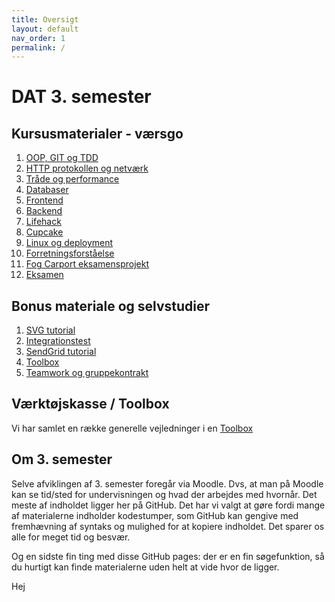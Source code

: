 ```yaml
---
title: Oversigt
layout: default
nav_order: 1
permalink: /
---
```


# DAT 3. semester

## Kursusmaterialer - værsgo

1. [OOP, GIT og TDD](./oop_git_tdd/README.md)
2. [HTTP protokollen og netværk](./http_network/README.md)
3. [Tråde og performance](./threads/README.md)
4. [Databaser](./databases/README.md)
5. [Frontend](./webstack/frontend/README.md)
6. [Backend](./webstack/backend/README.md)
7. [Lifehack](./projects/lifehack/README.md)
8. [Cupcake](./projects/cupcake/README.md)
9. [Linux og deployment](./linux_and_deployment/README.md)
10. [Forretningsforståelse](./business/README.md)
11. [Fog Carport eksamensprojekt](./projects/carport/README.md)
12. [Eksamen](./eksamen/README.md)

## Bonus materiale og selvstudier

1. [SVG tutorial](./projects/carport/svg/README.md)
2. [Integrationstest](./projects/carport/integrationstest/README.md)
3. [SendGrid tutorial](./projects/carport/sendgrid/README.md)
4. [Toolbox](./toolbox/README.md)
5. [Teamwork og gruppekontrakt](./teamwork/gruppekontrakt.docx)

## Værktøjskasse / Toolbox

Vi har samlet en række generelle vejledninger i en [Toolbox](./toolbox/README.md)

## Om 3. semester

Selve afviklingen af 3. semester foregår via Moodle. Dvs, at man på Moodle kan se tid/sted for undervisningen og hvad der arbejdes med hvornår. Det meste af indholdet ligger her på GitHub. Det har vi valgt at gøre fordi mange af materialerne indholder kodestumper, som GitHub kan gengive med fremhævning af syntaks og mulighed for at kopiere indholdet. Det sparer os alle for meget tid og besvær.

Og en sidste fin ting med disse GitHub pages: der er en fin søgefunktion, så du hurtigt kan finde materialerne uden helt at vide hvor de ligger.

Hej
